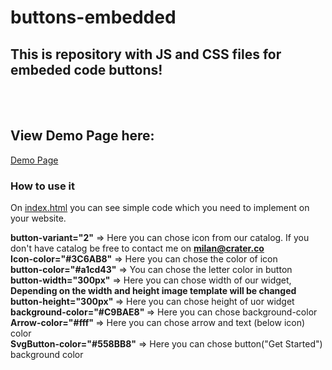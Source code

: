 # buttons-embedded
<h2> This is repository with JS and CSS files for embeded code buttons!  </h2>
<br/>
<br/>
<h2> View Demo Page here: </h2>
<a href="https://resurvey.github.io/buttons-embedded/">Demo Page</a>
<h3>How to use it</h3>
<p>On <a href="https://github.com/resurvey/buttons-embedded/blob/master/index.html">index.html</a> you can see simple code which you need to implement on your website.</p>

<p>

<b>button-variant="2"</b> => Here you can chose icon from our catalog. If you don't have catalog be free to contact me on <b>milan@crater.co</b><br>
<b>Icon-color="#3C6AB8"</b> => Here you can chose the color of icon <br>
<b>button-color="#a1cd43"</b> => You can chose the letter color in button <br>
<b>button-width="300px"</b>  => Here you can chose width of our widget, <b>Depending on the width and height image template will be changed </b> <br>
<b>button-height="300px" </b> => Here you can chose height of uor widget <br>
<b>background-color="#C9BAE8" </b> => Here you can chose background-color  <br>
<b>Arrow-color="#fff" </b> => Here you can chose arrow and text (below icon) color <br>
<b>SvgButton-color="#558BB8"</b> => Here you can chose button("Get Started") background color <br>	

</p>
